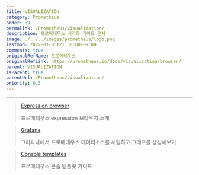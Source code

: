 ```yaml
---
title: VISUALIZATION
category: Prometheus
order: 39
permalink: /Prometheus/visualization/
description: 프로메테우스 시각화 가이드 문서
image: ./../../images/prometheus/logo.png
lastmod: 2022-01-05T21:30:00+09:00
comments: true
originalRefName: 프로메테우스
originalRefLink: https://prometheus.io/docs/visualization/browser/
parent: VISUALIZATION
isParent: true
parentUrl: /Prometheus/visualization/
priority: 0.3
---
```


---

> [Expression browser](../expression-browser)
> 
> 프로메테우스 expression 브라우저 소개

> [Grafana](../grafana)
> 
> 그라파나에서 프로메테우스 데이터소스를 세팅하고 그래프를 생성해보기

> [Console templates](../console-templates)
> 
> 프로메테우스 콘솔 템플릿 가이드
